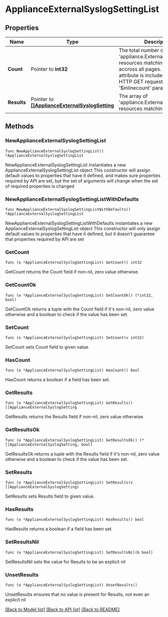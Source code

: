 # ApplianceExternalSyslogSettingList

## Properties

Name | Type | Description | Notes
------------ | ------------- | ------------- | -------------
**Count** | Pointer to **int32** | The total number of &#39;appliance.ExternalSyslogSetting&#39; resources matching the request, accross all pages. The &#39;Count&#39; attribute is included when the HTTP GET request includes the &#39;$inlinecount&#39; parameter. | [optional] 
**Results** | Pointer to [**[]ApplianceExternalSyslogSetting**](ApplianceExternalSyslogSetting.md) | The array of &#39;appliance.ExternalSyslogSetting&#39; resources matching the request. | [optional] 

## Methods

### NewApplianceExternalSyslogSettingList

`func NewApplianceExternalSyslogSettingList() *ApplianceExternalSyslogSettingList`

NewApplianceExternalSyslogSettingList instantiates a new ApplianceExternalSyslogSettingList object
This constructor will assign default values to properties that have it defined,
and makes sure properties required by API are set, but the set of arguments
will change when the set of required properties is changed

### NewApplianceExternalSyslogSettingListWithDefaults

`func NewApplianceExternalSyslogSettingListWithDefaults() *ApplianceExternalSyslogSettingList`

NewApplianceExternalSyslogSettingListWithDefaults instantiates a new ApplianceExternalSyslogSettingList object
This constructor will only assign default values to properties that have it defined,
but it doesn't guarantee that properties required by API are set

### GetCount

`func (o *ApplianceExternalSyslogSettingList) GetCount() int32`

GetCount returns the Count field if non-nil, zero value otherwise.

### GetCountOk

`func (o *ApplianceExternalSyslogSettingList) GetCountOk() (*int32, bool)`

GetCountOk returns a tuple with the Count field if it's non-nil, zero value otherwise
and a boolean to check if the value has been set.

### SetCount

`func (o *ApplianceExternalSyslogSettingList) SetCount(v int32)`

SetCount sets Count field to given value.

### HasCount

`func (o *ApplianceExternalSyslogSettingList) HasCount() bool`

HasCount returns a boolean if a field has been set.

### GetResults

`func (o *ApplianceExternalSyslogSettingList) GetResults() []ApplianceExternalSyslogSetting`

GetResults returns the Results field if non-nil, zero value otherwise.

### GetResultsOk

`func (o *ApplianceExternalSyslogSettingList) GetResultsOk() (*[]ApplianceExternalSyslogSetting, bool)`

GetResultsOk returns a tuple with the Results field if it's non-nil, zero value otherwise
and a boolean to check if the value has been set.

### SetResults

`func (o *ApplianceExternalSyslogSettingList) SetResults(v []ApplianceExternalSyslogSetting)`

SetResults sets Results field to given value.

### HasResults

`func (o *ApplianceExternalSyslogSettingList) HasResults() bool`

HasResults returns a boolean if a field has been set.

### SetResultsNil

`func (o *ApplianceExternalSyslogSettingList) SetResultsNil(b bool)`

 SetResultsNil sets the value for Results to be an explicit nil

### UnsetResults
`func (o *ApplianceExternalSyslogSettingList) UnsetResults()`

UnsetResults ensures that no value is present for Results, not even an explicit nil

[[Back to Model list]](../README.md#documentation-for-models) [[Back to API list]](../README.md#documentation-for-api-endpoints) [[Back to README]](../README.md)


